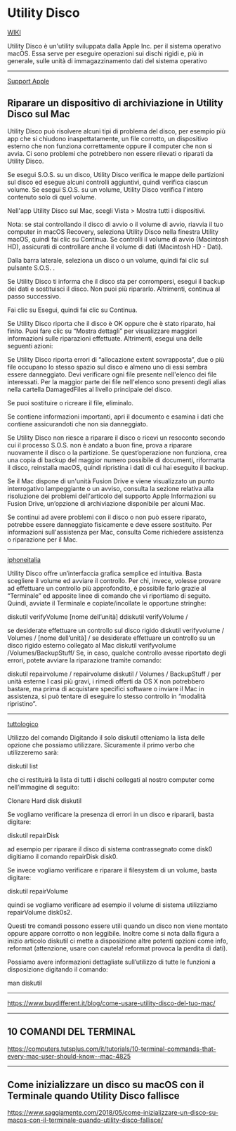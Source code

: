 # Utility Disco

[WIKI](https://it.wikipedia.org/wiki/Utility_Disco)

Utility Disco è un'utility sviluppata dalla Apple Inc. per il sistema operativo macOS. 
Essa serve per eseguire operazioni sui dischi rigidi e, più in generale, sulle unità di 
immagazzinamento dati del sistema operativo

---

[Support Apple](https://support.apple.com/it-it/guide/disk-utility/dskutl1040/mac)

## Riparare un dispositivo di archiviazione in Utility Disco sul Mac

Utility Disco può risolvere alcuni tipi di problema del disco, per esempio più app che si chiudono inaspettatamente, un file corrotto, un dispositivo esterno che non funziona correttamente oppure il computer che non si avvia. Ci sono problemi che potrebbero non essere rilevati o riparati da Utility Disco.

Se esegui S.O.S. su un disco, Utility Disco verifica le mappe delle partizioni sul disco ed esegue alcuni controlli aggiuntivi, quindi verifica ciascun volume. Se esegui S.O.S. su un volume, Utility Disco verifica l'intero contenuto solo di quel volume.

Nell'app Utility Disco  sul Mac, scegli Vista > Mostra tutti i dispositivi.

Nota: se stai controllando il disco di avvio o il volume di avvio, riavvia il tuo computer in macOS Recovery, seleziona Utility Disco nella finestra Utility macOS, quindi fai clic su Continua. Se controlli il volume di avvio (Macintosh HD), assicurati di controllare anche il volume di dati (Macintosh HD - Dati).

Dalla barra laterale, seleziona un disco o un volume, quindi fai clic sul pulsante S.O.S. .

Se Utility Disco ti informa che il disco sta per corrompersi, esegui il backup dei dati e sostituisci il disco. Non puoi più ripararlo. Altrimenti, continua al passo successivo.

Fai clic su Esegui, quindi fai clic su Continua.

Se Utility Disco riporta che il disco è OK oppure che è stato riparato, hai finito. Puoi fare clic su “Mostra dettagli” per visualizzare maggiori informazioni sulle riparazioni effettuate. Altrimenti, esegui una delle seguenti azioni:

Se Utility Disco riporta errori di “allocazione extent sovrapposta”, due o più file occupano lo stesso spazio sul disco e almeno uno di essi sembra essere danneggiato. Devi verificare ogni file presente nell'elenco dei file interessati. Per la maggior parte dei file nell'elenco sono presenti degli alias nella cartella DamagedFiles al livello principale del disco.

Se puoi sostituire o ricreare il file, eliminalo.

Se contiene informazioni importanti, apri il documento e esamina i dati che contiene assicurandoti che non sia danneggiato.

Se Utility Disco non riesce a riparare il disco o ricevi un resoconto secondo cui il processo S.O.S. non è andato a buon fine, prova a riparare nuovamente il disco o la partizione. Se quest’operazione non funziona, crea una copia di backup del maggior numero possibile di documenti, riformatta il disco, reinstalla macOS, quindi ripristina i dati di cui hai eseguito il backup.

Se il Mac dispone di un'unità Fusion Drive e viene visualizzato un punto interrogativo lampeggiante o un avviso, consulta la sezione relativa alla risoluzione dei problemi dell'articolo del supporto Apple Informazioni su Fusion Drive, un’opzione di archiviazione disponibile per alcuni Mac.

Se continui ad avere problemi con il disco o non può essere riparato, potrebbe essere danneggiato fisicamente e deve essere sostituito. Per informazioni sull'assistenza per Mac, consulta Come richiedere assistenza o riparazione per il Mac.



---

[iphoneitalia](https://mac.iphoneitalia.com/80991/come-verificare-la-presenza-di-eventuali-errori-sul-disco-rigido-tramite-terminale-guida)

Utility Disco offre un’interfaccia grafica semplice ed intuitiva. Basta scegliere il volume ed avviare il controllo. Per chi, invece, volesse provare ad effettuare un controllo più approfondito, è possibile farlo grazie al “Terminale” ed apposite linee di comando che vi riportiamo di seguito. Quindi, avviate il Terminale e copiate/incollate le opportune stringhe:

diskutil verifyVolume [nome dell’unità]
ddiskutil verifyVolume /

se desiderate effettuare un controllo sul disco rigido
diskutil verifyvolume / Volumes / [nome dell’unità] /
se desiderate effettuare un controllo su un disco rigido esterno collegato al Mac
diskutil verifyvolume /Volumes/BackupStuff/ 
Se, in caso, qualche controllo avesse riportato degli errori, potete avviare la riparazione tramite comando:

diskutil repairvolume /
repairvolume diskutil / Volumes / BackupStuff /
per unità esterne
I casi più gravi, i rimedi offerti da OS X non potrebbero bastare, ma prima di acquistare specifici software o inviare il Mac in assistenza, si può tentare di eseguire lo stesso controllo in “modalità ripristino”.


---

[tuttologico](https://tuttologico.altervista.org/diskutil-ripariamo-dischi-osx/)

Utilizzo del comando
Digitando il solo diskutil otteniamo la lista delle opzione che possiamo utilizzare. Sicuramente il primo verbo che utilizzeremo sarà:

diskutil list

che ci restituirà la lista di tutti i dischi collegati al nostro computer come nell’immagine di seguito:

Clonare Hard disk diskutil

Se vogliamo verificare la presenza di errori in un disco e ripararli, basta digitare:

diskutil repairDisk <nome disco>

ad esempio per riparare il disco di sistema contrassegnato come disk0 digitiamo il comando repairDisk disk0. 

Se invece vogliamo verificare e riparare il filesystem di un volume, basta digitare:

diskutil repairVolume <nome volume>

quindi se vogliamo verificare ad esempio il volume di sistema utilizziamo repairVolume disk0s2.

Questi tre comandi possono essere utili quando un disco non viene montato oppure appare corrotto o non leggibile. Inoltre come si nota dalla figura a inizio articolo diskutil ci mette a disposizione altre potenti opzioni come info, reformat (attenzione, usare con cautela! reformat provoca la perdita di dati).

Possiamo avere informazioni dettagliate sull’utilizzo di tutte le funzioni a disposizione digitando il comando:

man diskutil


---


https://www.buydifferent.it/blog/come-usare-utility-disco-del-tuo-mac/

---

## 10 COMANDI DEL TERMINAL

https://computers.tutsplus.com/it/tutorials/10-terminal-commands-that-every-mac-user-should-know--mac-4825


---

## Come inizializzare un disco su macOS con il Terminale quando Utility Disco fallisce

https://www.saggiamente.com/2018/05/come-inizializzare-un-disco-su-macos-con-il-terminale-quando-utility-disco-fallisce/

